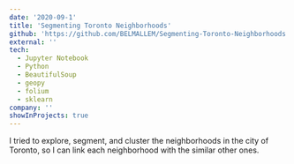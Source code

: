 ```yaml
---
date: '2020-09-1'
title: 'Segmenting Toronto Neighborhoods'
github: 'https://github.com/BELMALLEM/Segmenting-Toronto-Neighborhoods'
external: ''
tech:
  - Jupyter Notebook
  - Python
  - BeautifulSoup
  - geopy
  - folium
  - sklearn
company: ''
showInProjects: true
---
```


I tried to explore, segment, and cluster the neighborhoods in the city of Toronto, so I can link each neighborhood with the similar other ones.
